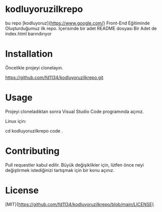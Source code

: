 # kodluyoruzilkrepo
bu repo [kodluyoruz]{https://www.google.com/} Front-End Eğitiminde Oluşturduğumuz ilk repo. İçerisinde bir adet README dosyası Bir Adet de index.html barındırıyor


# Installation
Öncelikle projeyi clonelayın. 

https://github.com/fd1134/kodluyoruzilkrepo.git

# Usage

Projeyi cloneladıktan sonra Visual Studio Code programında açınız.

Linux için:

cd kodluyoruzilkrepo
code .

# Contributing
Pull requestler kabul edilir. Büyük değişiklikler için, lütfen önce neyi değiştirmek istediğinizi tartışmak için bir konu açınız.

# License
[MIT]{https://github.com/fd1134/kodluyoruzilkrepo/blob/main/LICENSE}
